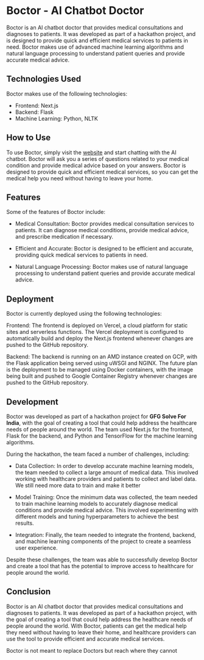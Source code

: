 # **Boctor - AI Chatbot Doctor**
Boctor is an AI chatbot doctor that provides medical consultations and diagnoses to patients. It was developed as part of a hackathon project, and is designed to provide quick and efficient medical services to patients in need. Boctor makes use of advanced machine learning algorithms and natural language processing to understand patient queries and provide accurate medical advice.

## Technologies Used
Boctor makes use of the following technologies:

- Frontend: Next.js
- Backend: Flask
- Machine Learning: Python, NLTK

## How to Use
To use Boctor, simply visit the [website](https://boctor.vercel.app/) and start chatting with the AI chatbot. Boctor will ask you a series of questions related to your medical condition and provide medical advice based on your answers. Boctor is designed to provide quick and efficient medical services, so you can get the medical help you need without having to leave your home.

## Features
Some of the features of Boctor include:

- Medical Consultation: Boctor provides medical consultation services to patients. It can diagnose medical conditions, provide medical advice, and prescribe medication if necessary.

- Efficient and Accurate: Boctor is designed to be efficient and accurate, providing quick medical services to patients in need.

- Natural Language Processing: Boctor makes use of natural language processing to understand patient queries and provide accurate medical advice.

## Deployment
Boctor is currently deployed using the following technologies:

Frontend: The frontend is deployed on Vercel, a cloud platform for static sites and serverless functions. The Vercel deployment is configured to automatically build and deploy the Next.js frontend whenever changes are pushed to the GitHub repository.

Backend: The backend is running on an AMD instance created on GCP, with the Flask application being served using uWSGI and NGINX.
         The future plan is the deployment to be managed using Docker containers, with the image being built and pushed to Google Container Registry whenever changes are pushed to the GitHub repository.

## Development
Boctor was developed as part of a hackathon project for **GFG Solve For India**, with the goal of creating a tool that could help address the healthcare needs of people around the world. The team used Next.js for the frontend, Flask for the backend, and Python and TensorFlow for the machine learning algorithms.

During the hackathon, the team faced a number of challenges, including:

- Data Collection: In order to develop accurate machine learning models, the team needed to collect a large amount of medical data. This involved working with healthcare providers and patients to collect and label data.
                   We still need more data to train and make it better

- Model Training: Once the minimum data was collected, the team needed to train machine learning models to accurately diagnose medical conditions and provide medical advice. This involved experimenting with different models and tuning hyperparameters to achieve the best results.

- Integration: Finally, the team needed to integrate the frontend, backend, and machine learning components of the project to create a seamless user experience.

Despite these challenges, the team was able to successfully develop Boctor and create a tool that has the potential to improve access to healthcare for people around the world.

## Conclusion
Boctor is an AI chatbot doctor that provides medical consultations and diagnoses to patients. It was developed as part of a hackathon project, with the goal of creating a tool that could help address the healthcare needs of people around the world. With Boctor, patients can get the medical help they need without having to leave their home, and healthcare providers can use the tool to provide efficient and accurate medical services.

Boctor is not meant to replace Doctors but reach where they cannot
